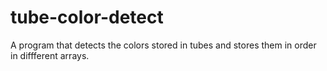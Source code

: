 # tube-color-detect
A program that detects the colors stored in tubes and stores them in order in diffferent arrays.
